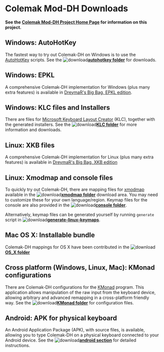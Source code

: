 Colemak Mod-DH Downloads
========================

**See the [Colemak Mod-DH Project Home Page](http://colemakmods.github.io/mod-dh/ "Colemak Mod-DH") for information on this project.**

## Windows: AutoHotKey

The fastest way to try out Colemak-DH on Windows is to use the [AutoHotKey](https://autohotkey.com/) scripts. See the ![download](gfx/arrow-circle-down.png)[**autohotkey folder**](autohotkey/) for downloads.

## Windows: EPKL

A comprehensive Colemak-DH implementation for Windows (plus many extra features) is available in [DreymaR's Big Bag, EPKL edition](https://forum.colemak.com/topic/1467-dreymars-big-bag-of-keyboard-tricks-pklwindows-edition/).

## Windows: KLC files and Installers

There are files for [Microsoft Keyboard Layout Creator](http://msdn.microsoft.com/en-GB/goglobal/bb964665.aspx "Keyboard Layout Creator") (KLC), together with the generated installers. See the ![download](gfx/arrow-circle-down.png)[**KLC folder**](klc/) for more information and downloads.

## Linux: XKB files

A comprehensive Colemak-DH implementation for Linux (plus many extra features) is available in [DreymaR's Big Bag, XKB edition](https://forum.colemak.com/topic/1438-dreymars-big-bag-of-keyboard-tricks-linuxxkb-files-included/)

## Linux: Xmodmap and console files

To quickly try out Colemak-DH, there are mapping files for [xmodmap](http://www.x.org/archive/X11R6.8.2/doc/xmodmap.1.html) available in the ![download](gfx/arrow-circle-down.png)[**xmodmap folder**](xmodmap/) download area. You may need to customize these for your own language/region. Keymap files for the console are also provided in the ![download](gfx/arrow-circle-down.png)[**console folder**](console/).

Alternatively, keymap files can be generated yourself by running `generate` script in ![download](gfx/arrow-circle-down.png)[**generate-linux-keymaps**](generate-linux-keymaps/).

## Mac OS X: Installable bundle

Colemak-DH mappings for OS X have been contributed in the ![download](gfx/arrow-circle-down.png)[**OS_X folder**](OS_X/)

## Cross platform (Windows, Linux, Mac): KMonad configurations

There are Colemak-DH configurations for the [KMonad](https://github.com/david-janssen/kmonad) program. This application allows manipulation of the raw input from the keyboard device, allowing arbitrary and advanced remapping in a cross-platform friendly way. See the ![download](gfx/arrow-circle-down.png)[**KMonad folder**](kmonad/) for configuration files.

## Android: APK for physical keyboard

An Android Application Package (APK), with source files, is available, allowing you to type Colemak-DH on a physical keyboard connected to your Android device. See the ![download](gfx/arrow-circle-down.png)[**android section**](android/) for detailed instructions.

